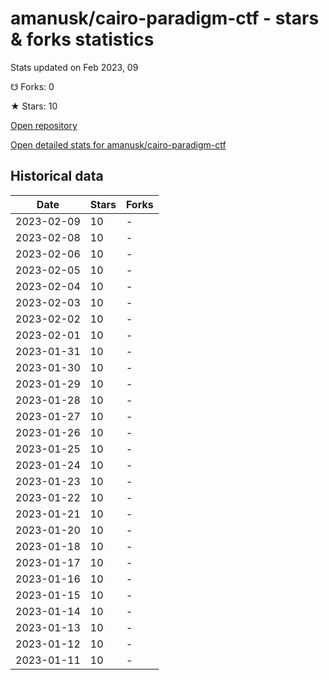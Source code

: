 # amanusk/cairo-paradigm-ctf - stars & forks statistics

Stats updated on Feb 2023, 09

☋ Forks: 0

★ Stars: 10

[Open repository](https://github.com/amanusk/cairo-paradigm-ctf)

[Open detailed stats for amanusk/cairo-paradigm-ctf](https://reviewgithub.com/rep/amanusk/cairo-paradigm-ctf)

## Historical data
| Date | Stars | Forks |
|------|-------|-------|
| 2023-02-09 | 10 | - | 
| 2023-02-08 | 10 | - | 
| 2023-02-06 | 10 | - | 
| 2023-02-05 | 10 | - | 
| 2023-02-04 | 10 | - | 
| 2023-02-03 | 10 | - | 
| 2023-02-02 | 10 | - | 
| 2023-02-01 | 10 | - | 
| 2023-01-31 | 10 | - | 
| 2023-01-30 | 10 | - | 
| 2023-01-29 | 10 | - | 
| 2023-01-28 | 10 | - | 
| 2023-01-27 | 10 | - | 
| 2023-01-26 | 10 | - | 
| 2023-01-25 | 10 | - | 
| 2023-01-24 | 10 | - | 
| 2023-01-23 | 10 | - | 
| 2023-01-22 | 10 | - | 
| 2023-01-21 | 10 | - | 
| 2023-01-20 | 10 | - | 
| 2023-01-18 | 10 | - | 
| 2023-01-17 | 10 | - | 
| 2023-01-16 | 10 | - | 
| 2023-01-15 | 10 | - | 
| 2023-01-14 | 10 | - | 
| 2023-01-13 | 10 | - | 
| 2023-01-12 | 10 | - | 
| 2023-01-11 | 10 | - | 

